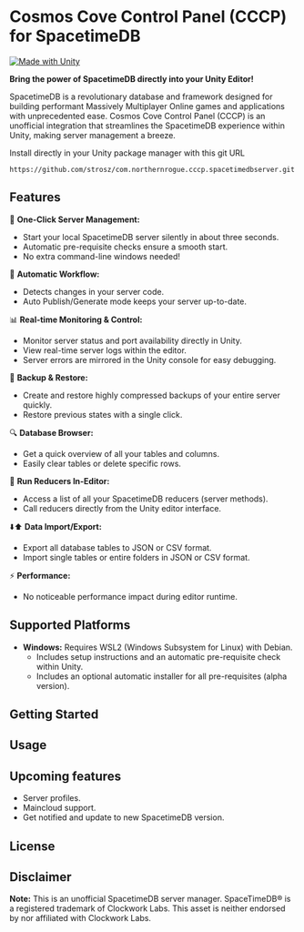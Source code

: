 # Cosmos Cove Control Panel (CCCP) for SpacetimeDB

[![Made with Unity](https://img.shields.io/badge/Made%20with-Unity-57b9d3.svg?style=flat&logo=unity)](https://unity3d.com) 
<!-- Add other relevant badges here, e.g., license, version -->

**Bring the power of SpacetimeDB directly into your Unity Editor!**

SpacetimeDB is a revolutionary database and framework designed for building performant Massively Multiplayer Online games and applications with unprecedented ease. Cosmos Cove Control Panel (CCCP) is an unofficial integration that streamlines the SpacetimeDB experience within Unity, making server management a breeze.

Install directly in your Unity package manager with this git URL

```https://github.com/strosz/com.northernrogue.cccp.spacetimedbserver.git```

## Features

🚀 **One-Click Server Management:**
   - Start your local SpacetimeDB server silently in about three seconds.
   - Automatic pre-requisite checks ensure a smooth start.
   - No extra command-line windows needed!

🔄 **Automatic Workflow:**
   - Detects changes in your server code.
   - Auto Publish/Generate mode keeps your server up-to-date.

📊 **Real-time Monitoring & Control:**
   - Monitor server status and port availability directly in Unity.
   - View real-time server logs within the editor.
   - Server errors are mirrored in the Unity console for easy debugging.

💾 **Backup & Restore:**
   - Create and restore highly compressed backups of your entire server quickly.
   - Restore previous states with a single click.

🔍 **Database Browser:**
   - Get a quick overview of all your tables and columns.
   - Easily clear tables or delete specific rows.

🔧 **Run Reducers In-Editor:**
   - Access a list of all your SpacetimeDB reducers (server methods).
   - Call reducers directly from the Unity editor interface.

⬇️⬆️ **Data Import/Export:**
   - Export all database tables to JSON or CSV format.
   - Import single tables or entire folders in JSON or CSV format.

⚡ **Performance:**
   - No noticeable performance impact during editor runtime.

## Supported Platforms

*   **Windows:** Requires WSL2 (Windows Subsystem for Linux) with Debian.
    *   Includes setup instructions and an automatic pre-requisite check within Unity.
    *   Includes an optional automatic installer for all pre-requisites (alpha version).

## Getting Started

## Usage

## Upcoming features
   - Server profiles.
   - Maincloud support.
   - Get notified and update to new SpacetimeDB version.

## License

## Disclaimer

**Note:** This is an unofficial SpacetimeDB server manager. SpaceTimeDB® is a registered trademark of Clockwork Labs. This asset is neither endorsed by nor affiliated with Clockwork Labs.